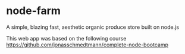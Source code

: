 # node-farm
A simple, blazing fast, aesthetic organic produce store built on node.js

This web app was based on the following course
https://github.com/jonasschmedtmann/complete-node-bootcamp
